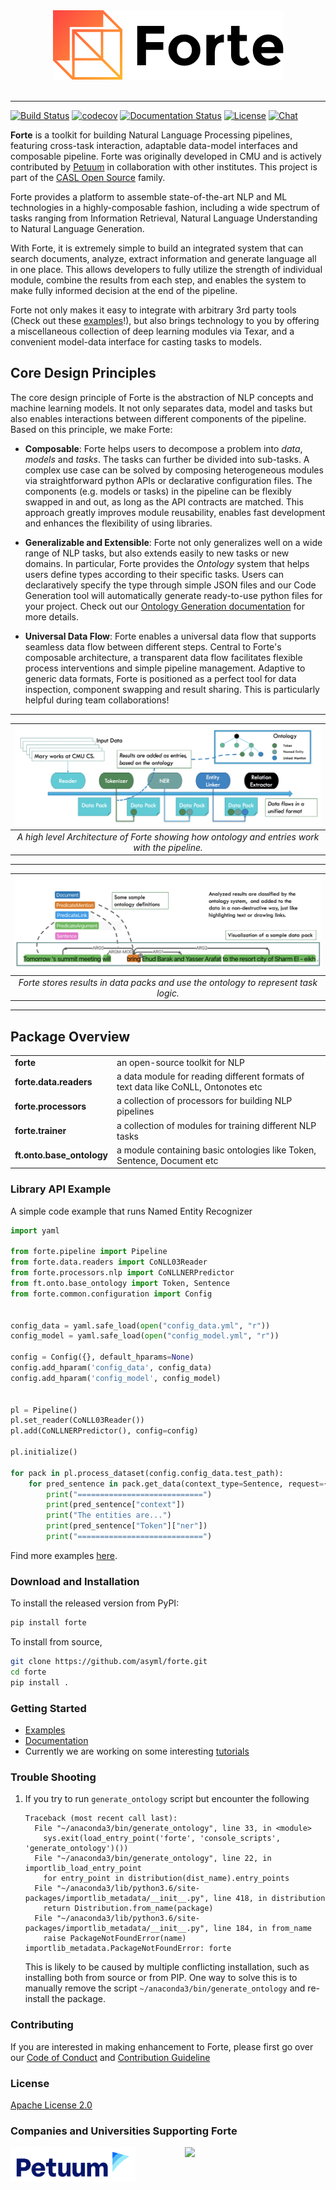 <div align="center">
   <img src="https://raw.githubusercontent.com/asyml/forte/master/docs/_static/img/logo_h.png"><br><br>
</div>

-----------------

[![Build Status](https://github.com/asyml/forte/actions/workflows/main.yml/badge.svg)](https://github.com/asyml/forte/actions/workflows/main.yml)
[![codecov](https://codecov.io/gh/asyml/forte/branch/master/graph/badge.svg)](https://codecov.io/gh/asyml/forte)
[![Documentation Status](https://readthedocs.org/projects/asyml-forte/badge/?version=latest)](https://asyml-forte.readthedocs.io/en/latest/?badge=latest)
[![License](https://img.shields.io/badge/license-Apache%202.0-blue.svg)](https://github.com/asyml/forte/blob/master/LICENSE)
[![Chat](http://img.shields.io/badge/gitter.im-asyml/forte-blue.svg)](https://gitter.im/asyml/community)


**Forte** is a toolkit for building Natural Language Processing pipelines, featuring cross-task 
interaction, adaptable data-model interfaces and composable pipeline. 
Forte was originally developed in CMU and is actively contributed by [Petuum](https://petuum.com/) 
in collaboration with other institutes.
This project is part of the [CASL Open Source](http://casl-project.ai/) family.

Forte provides a platform to assemble
state-of-the-art NLP and ML technologies in a highly-composable fashion, including a wide 
spectrum of tasks ranging from Information Retrieval, Natural Language Understanding to Natural 
Language Generation.  

With Forte, it is extremely simple to build an integrated system that can search documents, 
analyze, extract information and generate language all in one place. This allows developers
to fully utilize the strength of individual module, combine the results from each step, and enables 
the system to make fully informed decision at the end of the pipeline.  

Forte not only makes it easy to integrate with arbitrary 3rd party tools (Check out these [examples](./examples)!),
but also brings technology to you by offering a miscellaneous collection of deep learning modules via Texar, and 
a convenient model-data interface for casting tasks to models.

## Core Design Principles

The core design principle of Forte is the abstraction of NLP concepts and machine learning models. It 
not only separates data, model and tasks but also enables interactions between different components of 
the pipeline. Based on this principle, we make Forte:

* **Composable**: Forte helps users to decompose a problem into *data*, *models* and *tasks*. 
The tasks can further be divided into sub-tasks. A complex use case 
can be solved by composing heterogeneous modules via straightforward python APIs or declarative 
configuration files. The components (e.g. models or tasks) in the pipeline can be flexibly 
swapped in and out, as long as the API contracts are matched. This approach greatly improves module 
reusability, enables fast development and enhances the flexibility of using libraries.
   
* **Generalizable and Extensible**: Forte not only generalizes well on a wide 
range of NLP tasks, but also extends easily to new tasks or new domains. In particular, Forte 
provides the *Ontology* system that helps users define types according to their specific tasks. 
Users can declaratively specify the type through simple JSON files and our Code Generation tool 
will automatically generate ready-to-use python files for your project. Check out our 
[Ontology Generation documentation](./docs/ontology_generation.md) for more details.

* **Universal Data Flow**: Forte enables a universal data flow that supports seamless data flow between
different steps. Central to Forte's composable architecture, a transparent data flow facilitates flexible 
process interventions and simple pipeline management. Adaptive to generic data formats, Forte is positioned as 
a perfect tool for data inspection, component swapping and result sharing. 
This is particularly helpful during team collaborations!

-----------------
| ![forte_arch.jpg](https://raw.githubusercontent.com/asyml/forte/master/docs/_static/img/forte_arch.png) | 
|:--:| 
| *A high level Architecture of Forte showing how ontology and entries work with the pipeline.* |
-----------------
| ![forte_results.jpg](https://raw.githubusercontent.com/asyml/forte/master/docs/_static/img/forte_results.png) | 
|:--:| 
| *Forte stores results in data packs and use the ontology to represent task logic.* |
-----------------

## Package Overview

<table>
<tr>
    <td><b> forte </b></td>
    <td> an open-source toolkit for NLP  </td>
</tr>
<tr>
    <td><b> forte.data.readers </b></td>
    <td> a data module for reading different formats of text data like CoNLL, Ontonotes etc 
    </td>
</tr>
<tr>
    <td><b> forte.processors </b></td>
    <td> a collection of processors for building NLP pipelines </td>
</tr>
<tr>
    <td><b> forte.trainer </b></td>
    <td> a collection of modules for training different NLP tasks </td>
</tr>
<tr>
    <td><b> ft.onto.base_ontology </b></td>
    <td> a module containing basic ontologies like Token, Sentence, Document etc </td>
</tr>
</table>

### Library API Example

A simple code example that runs Named Entity Recognizer

```python
import yaml

from forte.pipeline import Pipeline
from forte.data.readers import CoNLL03Reader
from forte.processors.nlp import CoNLLNERPredictor
from ft.onto.base_ontology import Token, Sentence
from forte.common.configuration import Config


config_data = yaml.safe_load(open("config_data.yml", "r"))
config_model = yaml.safe_load(open("config_model.yml", "r"))

config = Config({}, default_hparams=None)
config.add_hparam('config_data', config_data)
config.add_hparam('config_model', config_model)


pl = Pipeline()
pl.set_reader(CoNLL03Reader())
pl.add(CoNLLNERPredictor(), config=config)

pl.initialize()

for pack in pl.process_dataset(config.config_data.test_path):
    for pred_sentence in pack.get_data(context_type=Sentence, request={Token: {"fields": ["ner"]}}):
        print("============================")
        print(pred_sentence["context"])
        print("The entities are...")
        print(pred_sentence["Token"]["ner"])
        print("============================")

```

Find more examples [here](./examples).

### Download and Installation

To install the released version from PyPI:
```bash
pip install forte
```

To install from source, 
```bash
git clone https://github.com/asyml/forte.git
cd forte
pip install .
```

### Getting Started

* [Examples](./examples)
* [Documentation](https://asyml-forte.readthedocs.io/)
* Currently we are working on some interesting [tutorials](https://github.com/asyml/forte/wiki)

### Trouble Shooting
1. If you try to run `generate_ontology` script but encounter the following
    ```
    Traceback (most recent call last):
      File "~/anaconda3/bin/generate_ontology", line 33, in <module>
        sys.exit(load_entry_point('forte', 'console_scripts', 'generate_ontology')())
      File "~/anaconda3/bin/generate_ontology", line 22, in importlib_load_entry_point
        for entry_point in distribution(dist_name).entry_points
      File "~/anaconda3/lib/python3.6/site-packages/importlib_metadata/__init__.py", line 418, in distribution
        return Distribution.from_name(package)
      File "~/anaconda3/lib/python3.6/site-packages/importlib_metadata/__init__.py", line 184, in from_name
        raise PackageNotFoundError(name)
    importlib_metadata.PackageNotFoundError: forte
    ```
    This is likely to be caused by multiple conflicting installation, such as
    installing both from source or from PIP. One way to solve this is to manually
    remove the script `~/anaconda3/bin/generate_ontology` and re-install the package.

### Contributing
If you are interested in making enhancement to Forte, please first go over our [Code of Conduct](https://github.com/asyml/forte/blob/master/CODE_OF_CONDUCT.md) and [Contribution Guideline](https://github.com/asyml/forte/blob/master/CONTRIBUTING.md)

### License

[Apache License 2.0](./LICENSE)

### Companies and Universities Supporting Forte
<p float="left">
   <img src="https://raw.githubusercontent.com/asyml/forte/master/docs/_static/img/Petuum.png" width="200" align="top">
   &nbsp;&nbsp;&nbsp;&nbsp;&nbsp;&nbsp;&nbsp;&nbsp;&nbsp;&nbsp;&nbsp;&nbsp;&nbsp;&nbsp;&nbsp;&nbsp;&nbsp;&nbsp;
   <img src="https://asyml.io/assets/institutions/cmu.png", width="200" align="top">
</p>

